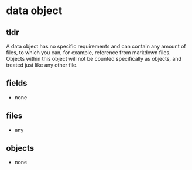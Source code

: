 # data object
## tldr
A data object has no specific requirements and can contain any amount of
files, to which you can, for example, reference from markdown files. Objects
within this object will not be counted specifically as objects, and treated
just like any other file.

## fields
- none

## files
- any

## objects
- none

